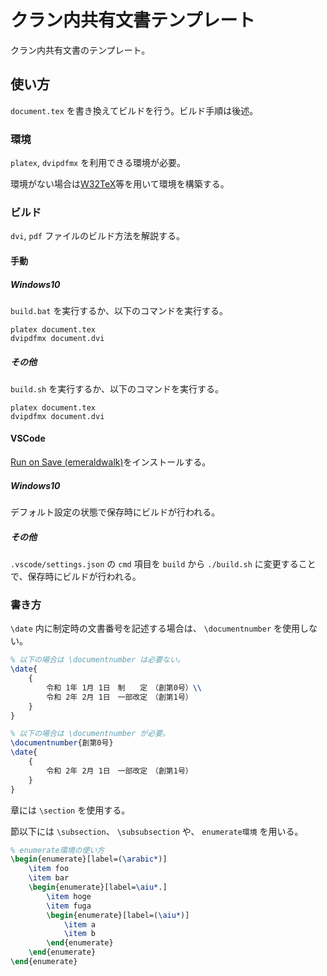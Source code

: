 # クラン内共有文書テンプレート

クラン内共有文書のテンプレート。

## 使い方

`document.tex` を書き換えてビルドを行う。ビルド手順は後述。

### 環境

`platex`, `dvipdfmx` を利用できる環境が必要。

環境がない場合は[W32TeX](https://www.ms.u-tokyo.ac.jp/~abenori/soft/abtexinst.html)等を用いて環境を構築する。

### ビルド

`dvi`, `pdf` ファイルのビルド方法を解説する。

#### 手動

##### Windows10

`build.bat` を実行するか、以下のコマンドを実行する。

```
platex document.tex
dvipdfmx document.dvi
```

##### その他

`build.sh` を実行するか、以下のコマンドを実行する。

```
platex document.tex
dvipdfmx document.dvi
```

#### VSCode

[Run on Save (emeraldwalk)](https://marketplace.visualstudio.com/items?itemName=emeraldwalk.RunOnSave)をインストールする。

##### Windows10

デフォルト設定の状態で保存時にビルドが行われる。

##### その他

`.vscode/settings.json` の `cmd` 項目を `build` から `./build.sh` に変更することで、保存時にビルドが行われる。

### 書き方

`\date` 内に制定時の文書番号を記述する場合は、 `\documentnumber` を使用しない。

```latex
% 以下の場合は \documentnumber は必要ない。
\date{
    {
        令和 1年 1月 1日　制　　定　（創第0号）\\
        令和 2年 2月 1日　一部改定　（創第1号）
    }
}

% 以下の場合は \documentnumber が必要。
\documentnumber{創第0号}
\date{
    {
        令和 2年 2月 1日　一部改定　（創第1号）
    }
}
```

章には `\section` を使用する。

節以下には `\subsection`、 `\subsubsection` や、 `enumerate環境` を用いる。

```latex
% enumerate環境の使い方
\begin{enumerate}[label=(\arabic*)]
    \item foo
    \item bar
    \begin{enumerate}[label=\aiu*.]
        \item hoge
        \item fuga
        \begin{enumerate}[label=(\aiu*)]
            \item a
            \item b
        \end{enumerate}
    \end{enumerate}
\end{enumerate}
```
